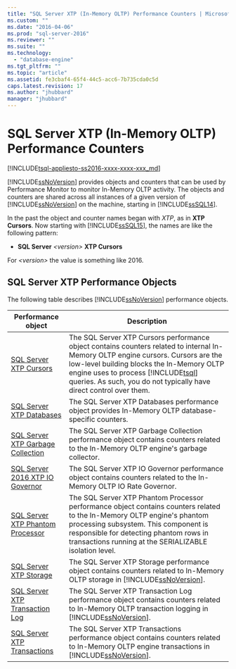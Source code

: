 ```yaml
---
title: "SQL Server XTP (In-Memory OLTP) Performance Counters | Microsoft Docs"
ms.custom: ""
ms.date: "2016-04-06"
ms.prod: "sql-server-2016"
ms.reviewer: ""
ms.suite: ""
ms.technology: 
  - "database-engine"
ms.tgt_pltfrm: ""
ms.topic: "article"
ms.assetid: fe3cbaf4-65f4-44c5-acc6-7b735cda0c5d
caps.latest.revision: 17
ms.author: "jhubbard"
manager: "jhubbard"
---
```

# SQL Server XTP (In-Memory OLTP) Performance Counters
[!INCLUDE[tsql-appliesto-ss2016-xxxx-xxxx-xxx_md](../../../database-engine/includes/tsql-appliesto-ss2016-xxxx-xxxx-xxx-md.md)]

  [!INCLUDE[ssNoVersion](../../../advanced-analytics/r-services/includes/ssnoversion-md.md)] provides objects and counters that can be used by Performance Monitor to monitor In-Memory OLTP activity. The objects and counters are shared across all instances of a given version of [!INCLUDE[ssNoVersion](../../../advanced-analytics/r-services/includes/ssnoversion-md.md)] on the machine, starting in [!INCLUDE[ssSQL14](../../../analysis-services/includes/sssql14-md.md)].  
  
 In the past the object and counter names began with *XTP*, as in **XTP Cursors**. Now starting with [!INCLUDE[ssSQL15](../../../analysis-services/powershell/includes/sssql15-md.md)], the names are like the following pattern:  
  
-   **SQL Server** *\<version>* **XTP Cursors**  
  
 For *\<version>* the value is something like 2016.  
  
##  <a name="SQLServerPOs"></a> SQL Server XTP Performance Objects  
 The following table describes [!INCLUDE[ssNoVersion](../../../advanced-analytics/r-services/includes/ssnoversion-md.md)] performance objects.  
  
|Performance object|Description|  
|------------------------|-----------------|  
|[SQL Server XTP Cursors](../../../relational-databases/monitor/performance-monitor/sql-server-xtp-cursors.md)|The SQL Server XTP Cursors performance object contains counters related to internal In-Memory OLTP engine cursors. Cursors are the low-level building blocks the In-Memory OLTP engine uses to process [!INCLUDE[tsql](../../../advanced-analytics/r-services/includes/tsql-md.md)] queries. As such, you do not typically have direct control over them.|  
|[SQL Server XTP Databases](../../../relational-databases/monitor/performance-monitor/sql-server-xtp-databases.md)|The SQL Server XTP Databases performance object provides In-Memory OLTP database-specific counters.|  
|[SQL Server XTP Garbage Collection](../../../relational-databases/monitor/performance-monitor/sql-server-xtp-garbage-collection.md)|The SQL Server XTP Garbage Collection performance object contains counters related to the In-Memory OLTP engine's garbage collector.|  
|[SQL Server 2016 XTP IO Governor](../../../relational-databases/monitor/performance-monitor/sql-server-xtp-io-governor.md)|The SQL Server XTP IO Governor performance object contains counters related to the In-Memory OLTP IO Rate Governor.|
|[SQL Server XTP Phantom Processor](../../../relational-databases/monitor/performance-monitor/sql-server-xtp-phantom-processor.md)|The SQL Server XTP Phantom Processor performance object contains counters related to the In-Memory OLTP engine's phantom processing subsystem. This component is responsible for detecting phantom rows in transactions running at the SERIALIZABLE isolation level.|  
|[SQL Server XTP Storage](../../../relational-databases/monitor/performance-monitor/sql-server-xtp-storage.md)|The SQL Server XTP Storage performance object contains counters related to In-Memory OLTP storage in [!INCLUDE[ssNoVersion](../../../advanced-analytics/r-services/includes/ssnoversion-md.md)].|  
|[SQL Server XTP Transaction Log](../../../relational-databases/monitor/performance-monitor/sql-server-xtp-transaction-log.md)|The SQL Server XTP Transaction Log performance object contains counters related to In-Memory OLTP transaction logging in [!INCLUDE[ssNoVersion](../../../advanced-analytics/r-services/includes/ssnoversion-md.md)].|  
|[SQL Server XTP Transactions](../../../relational-databases/monitor/performance-monitor/sql-server-xtp-transactions.md)|The SQL Server XTP Transactions performance object contains counters related to In-Memory OLTP engine transactions in [!INCLUDE[ssNoVersion](../../../advanced-analytics/r-services/includes/ssnoversion-md.md)].|  
  
  